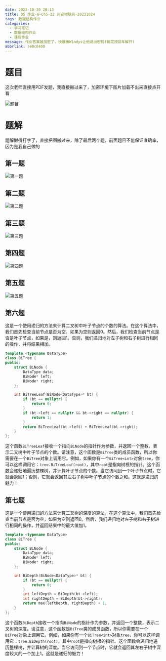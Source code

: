 ```yaml
---
date: 2023-10-30 20:13
title: DS 作业-6-Ch5-22 网安物联网-20231024
tags: 数据结构作业
categories:
  - 学习笔记
  - 数据结构作业
  - 课后作业
message: 作业答案被加密了，快暴揍W1ndys让他说出密码(输完按回车解开)
abbrlink: 7e0c0400
---
```


# 题目

这次老师直接用PDF发题，我直接搬过来了，加密环境下图片加载不出来直接点开看

![题目](/img/DS-homework/DS-homework-6-Ch5-22wanganwulian-20231024.jpg)

# 题解

题解懒得打字了，直接把图搬过来，除了最后两个题，前面题目不能保证准确率，因为是我自己做的

## 第一题

![第一题](/img/DS-homework/DS-homework-6-Ch5-22wanganwulian-20231024-1.jpg)

## 第二题

![第二题](/img/DS-homework/DS-homework-6-Ch5-22wanganwulian-20231024-2.jpg)

## 第三题

![第三题](/img/DS-homework/DS-homework-6-Ch5-22wanganwulian-20231024-3.jpg)

## 第四题

![第四题](/img/DS-homework/DS-homework-6-Ch5-22wanganwulian-20231024-4.jpg)

## 第五题

![第五题](/img/DS-homework/DS-homework-6-Ch5-22wanganwulian-20231024-5.jpg)

## 第六题

这是一个使用递归的方法来计算二叉树中叶子节点的个数的算法。在这个算法中，我们首先检查当前节点是否为空，如果为空则返回0。然后，我们检查当前节点是否是叶子节点，如果是，则返回1。否则，我们递归地对左子树和右子树进行相同的操作，并将结果相加。

```cpp
template <typename DataType>
class BiTree {
public:
    struct BiNode {
        DataType data;
        BiNode* left;
        BiNode* right;
    };

    int BiTreeLeaf(BiNode<DataType>* bt) {
        if (bt == nullptr) {
            return 0;
        }
        if (bt->left == nullptr && bt->right == nullptr) {
            return 1;
        }
        return BiTreeLeaf(bt->left) + BiTreeLeaf(bt->right);
    }
};
```

这个函数`BiTreeLeaf`接收一个指向`BiNode`的指针作为参数，并返回一个整数，表示二叉树中叶子节点的个数。请注意，这个函数是`BiTree`类的成员函数，所以你需要在一个`BiTree`对象上调用它。例如，如果你有一个`BiTree<int>`对象`tree`，你可以这样调用它：`tree.BiTreeLeaf(root)`，其中`root`是指向树根的指针。这个函数会递归地遍历整棵树，并计算叶子节点的个数。当它访问到一个叶子节点时，它就会返回1；否则，它就会返回其左右子树中叶子节点的个数之和。这就是递归的魅力！

## 第七题

这是一个使用递归的方法来计算二叉树的深度的算法。在这个算法中，我们首先检查当前节点是否为空，如果为空则返回0。然后，我们递归地对左子树和右子树进行相同的操作，并返回结果中的最大值加1。

```cpp
template <typename DataType>
class BiTree {
public:
    struct BiNode {
        DataType data;
        BiNode* left;
        BiNode* right;
    };

    int BiDepth(BiNode<DataType>* bt) {
        if (bt == nullptr) {
            return 0;
        }
        int leftDepth = BiDepth(bt->left);
        int rightDepth = BiDepth(bt->right);
        return max(leftDepth, rightDepth) + 1;
    }
};
```

这个函数`BiDepth`接收一个指向`BiNode`的指针作为参数，并返回一个整数，表示二叉树的深度。请注意，这个函数是`BiTree`类的成员函数，所以你需要在一个`BiTree`对象上调用它。例如，如果你有一个`BiTree<int>`对象`tree`，你可以这样调用它：`tree.BiDepth(root)`，其中`root`是指向树根的指针。这个函数会递归地遍历整棵树，并计算树的深度。当它访问到一个节点时，它就会返回其左右子树中深度较大的一个加上1。这就是递归的魅力！